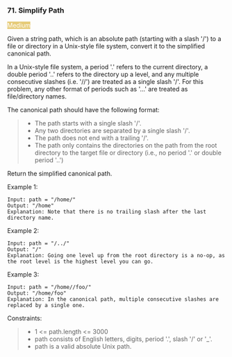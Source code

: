 ### 71. Simplify Path

<span style="background-color:#e6cb78; color:white">Medium</span>

Given a string path, which is an absolute path (starting with a slash '/') to a file or directory in a Unix-style file system, convert it to the simplified canonical path.

In a Unix-style file system, a period '.' refers to the current directory, a double period '..' refers to the directory up a level, and any multiple consecutive slashes (i.e. '//') are treated as a single slash '/'. For this problem, any other format of periods such as '...' are treated as file/directory names.

The canonical path should have the following format:

> - The path starts with a single slash '/'.
> - Any two directories are separated by a single slash '/'.
> - The path does not end with a trailing '/'.
> - The path only contains the directories on the path from the root directory to the target file or directory (i.e., no period '.' or double period '..')

Return the simplified canonical path.

 

Example 1:

    Input: path = "/home/"
    Output: "/home"
    Explanation: Note that there is no trailing slash after the last directory name.

Example 2:

    Input: path = "/../"
    Output: "/"
    Explanation: Going one level up from the root directory is a no-op, as the root level is the highest level you can go.

Example 3:

    Input: path = "/home//foo/"
    Output: "/home/foo"
    Explanation: In the canonical path, multiple consecutive slashes are replaced by a single one.

 

Constraints:

> - 1 <= path.length <= 3000
> - path consists of English letters, digits, period '.', slash '/' or '_'.
> - path is a valid absolute Unix path.


